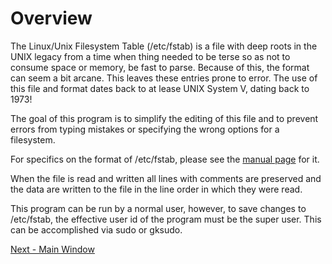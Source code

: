 # Overview
The Linux/Unix Filesystem Table (/etc/fstab) is a file with deep roots in the UNIX legacy from a time when thing needed to be terse so as not to consume space or memory, be fast to parse. Because of this, the format can seem a bit arcane. This leaves these entries prone to error. The use of this file and format dates back to at lease UNIX System V,  dating back to 1973!

The goal of this program is to simplify the editing of this file and to prevent errors from typing mistakes or specifying the wrong options for a filesystem. 

For specifics on the format of /etc/fstab, please see the [manual page](http://man7.org/linux/man-pages/man5/fstab.5.html) for it.

When the file is read and written all lines with comments are preserved and the data are written to the file in the line order in which they were read.  

This program can be run by a normal user, however, to save changes to /etc/fstab, the effective user id of the program must be the super user. This can be accomplished via sudo or gksudo. 

[Next - Main Window](main.md)